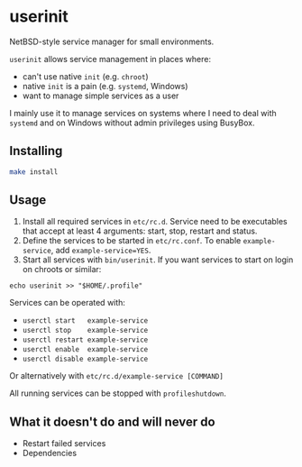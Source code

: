 # userinit

NetBSD-style service manager for small environments.

`userinit` allows service management in places where:

* can't use native `init` (e.g. `chroot`)
* native `init` is a pain (e.g. `systemd`, Windows)
* want to manage simple services as a user 

I mainly use it to manage services on systems where I need to deal with
`systemd` and on Windows without admin privileges using BusyBox.

## Installing

```sh
make install
```

## Usage

1. Install all required services in `etc/rc.d`. Service need to be executables
that accept at least 4 arguments: start, stop, restart and status.
2. Define the services to be started in `etc/rc.conf`. To enable
`example-service`, add `example-service=YES`.
3. Start all services with `bin/userinit`. If you want services to start on
login on chroots or similar:

```
echo userinit >> "$HOME/.profile"
```

Services can be operated with:

* `userctl start   example-service`
* `userctl stop    example-service`
* `userctl restart example-service`
* `userctl enable  example-service`
* `userctl disable example-service`

Or alternatively with `etc/rc.d/example-service [COMMAND]`

All running services can be stopped with `profileshutdown`.

## What it doesn't do and will never do

* Restart failed services
* Dependencies 

